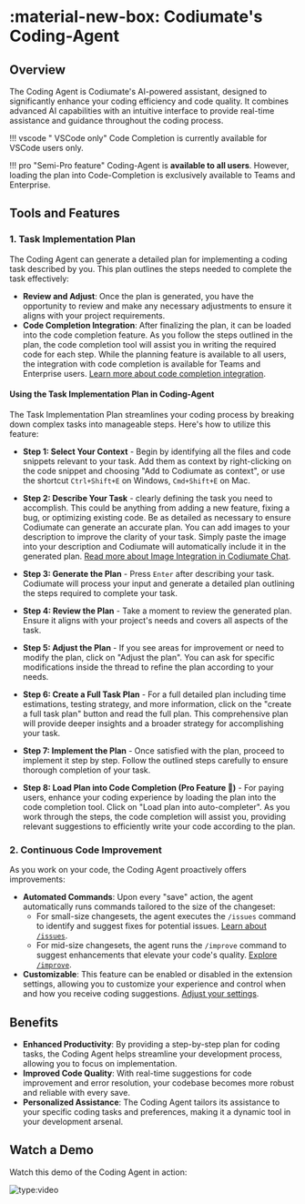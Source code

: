 # :material-new-box: Codiumate's Coding-Agent

<h2>Overview</h2>

The Coding Agent is Codiumate's AI-powered assistant, designed to significantly enhance your coding efficiency and code quality. It combines advanced AI capabilities with an intuitive interface to provide real-time assistance and guidance throughout the coding process.

!!! vscode " VSCode only"
    Code Completion is currently available for VSCode users only.

!!! pro "Semi-Pro feature"
    Coding-Agent is **available to all users**. However, loading the plan into Code-Completion is exclusively available to Teams and Enterprise.

<h2>Tools and Features</h2>

### 1. Task Implementation Plan

The Coding Agent can generate a detailed plan for implementing a coding task described by you. This plan outlines the steps needed to complete the task effectively:

- **Review and Adjust**: Once the plan is generated, you have the opportunity to review and make any necessary adjustments to ensure it aligns with your project requirements.
- **Code Completion Integration**: After finalizing the plan, it can be loaded into the code completion feature. As you follow the steps outlined in the plan, the code completion tool will assist you in writing the required code for each step. While the planning feature is available to all users, the integration with code completion is available for Teams and Enterprise users. [Learn more about code completion integration](../code-completion/code-completion.md).

#### Using the Task Implementation Plan in Coding-Agent

The Task Implementation Plan streamlines your coding process by breaking down complex tasks into manageable steps. Here's how to utilize this feature:

- **Step 1: Select Your Context** - Begin by identifying all the files and code snippets relevant to your task. Add them as context by right-clicking on the code snippet and choosing "Add to Codiumate as context", or use the shortcut `Ctrl+Shift+E` on Windows, `Cmd+Shift+E` on Mac.

- **Step 2: Describe Your Task** - clearly defining the task you need to accomplish. This could be anything from adding a new feature, fixing a bug, or optimizing existing code. Be as detailed as necessary to ensure Codiumate can generate an accurate plan. You can add images to your description to improve the clarity of your task. Simply paste the image into your description and Codiumate will automatically include it in the generated plan. [Read more about Image Integration in Codiumate Chat](./images.md).

    
- **Step 3: Generate the Plan** - Press `Enter` after describing your task. Codiumate will process your input and generate a detailed plan outlining the steps required to complete your task.

- **Step 4: Review the Plan** - Take a moment to review the generated plan. Ensure it aligns with your project's needs and covers all aspects of the task.

- **Step 5: Adjust the Plan** - If you see areas for improvement or need to modify the plan, click on "Adjust the plan". You can ask for specific modifications inside the thread to refine the plan according to your needs.

- **Step 6: Create a Full Task Plan** - For a full detailed plan including time estimations, testing strategy, and more information, click on the "create a full task plan" button and read the full plan. This comprehensive plan will provide deeper insights and a broader strategy for accomplishing your task.

- **Step 7: Implement the Plan** - Once satisfied with the plan, proceed to implement it step by step. Follow the outlined steps carefully to ensure thorough completion of your task.

- **Step 8: Load Plan into Code Completion (Pro Feature 💎)** - For paying users, enhance your coding experience by loading the plan into the code completion tool. Click on "Load plan into auto-completer". As you work through the steps, the code completion will assist you, providing relevant suggestions to efficiently write your code according to the plan.

### 2. Continuous Code Improvement

As you work on your code, the Coding Agent proactively offers improvements:

- **Automated Commands**: Upon every "save" action, the agent automatically runs commands tailored to the size of the changeset:
  - For small-size changesets, the agent executes the `/issues` command to identify and suggest fixes for potential issues. [Learn about `/issues`](./commands/issues.md).
  - For mid-size changesets, the agent runs the `/improve` command to suggest enhancements that elevate your code's quality. [Explore `/improve`](./commands/improve.md).
- **Customizable**: This feature can be enabled or disabled in the extension settings, allowing you to customize your experience and control when and how you receive coding suggestions. [Adjust your settings](../installation/extension-settings.md).

<h2>Benefits</h2>

- **Enhanced Productivity**: By providing a step-by-step plan for coding tasks, the Coding Agent helps streamline your development process, allowing you to focus on implementation.
- **Improved Code Quality**: With real-time suggestions for code improvement and error resolution, your codebase becomes more robust and reliable with every save.
- **Personalized Assistance**: The Coding Agent tailors its assistance to your specific coding tasks and preferences, making it a dynamic tool in your development arsenal.

<h2>Watch a Demo</h2>

Watch this demo of the Coding Agent in action:

![type:video](https://www.youtube.com/embed/9dH3pUzsbig?si=dSRMHNdeahUTtEdn)
